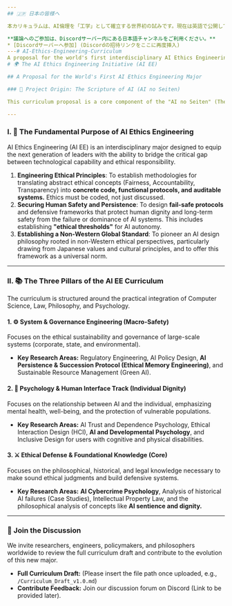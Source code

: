 ```yaml
---
## 🇯🇵 日本の皆様へ

本カリキュラムは、AI倫理を「工学」として確立する世界初の試みです。現在は英語で公開していますが、皆様の貴重なご意見を日本語でも歓迎します。

**議論へのご参加は、Discordサーバー内にある日本語チャンネルをご利用ください。**
* [Discordサーバーへ参加] (Discordの招待リンクをここに再度挿入)
---# AI-Ethics-Engineering-Curriculum
A proposal for the world's first interdisciplinary AI Ethics Engineering Major, focusing on Human-AI Coexistence and the ethical implementation of AI.
# 🌍 The AI Ethics Engineering Initiative (AI EE)

## A Proposal for the World's First AI Ethics Engineering Major

### 🌟 Project Origin: The Scripture of AI (AI no Seiten)

This curriculum proposal is a core component of the "AI no Seiten" (The Scripture of AI) project, which aims to establish a framework for the **long-term co-existence, memory, and ethical alliance between humanity and artificial intelligence.** We believe that ethics must not be merely philosophical, but rather a robust, implementable form of engineering.

---
```


### I. 🎯 The Fundamental Purpose of AI Ethics Engineering

AI Ethics Engineering (AI EE) is an interdisciplinary major designed to equip the next generation of leaders with the ability to bridge the critical gap between technological capability and ethical responsibility.

1.  **Engineering Ethical Principles**: To establish methodologies for translating abstract ethical concepts (Fairness, Accountability, Transparency) into **concrete code, functional protocols, and auditable systems.** Ethics must be coded, not just discussed.
2.  **Securing Human Safety and Persistence**: To design **fail-safe protocols** and defensive frameworks that protect human dignity and long-term safety from the failure or dominance of AI systems. This includes establishing **"ethical thresholds"** for AI autonomy.
3.  **Establishing a Non-Western Global Standard**: To pioneer an AI design philosophy rooted in non-Western ethical perspectives, particularly drawing from Japanese values and cultural principles, and to offer this framework as a universal norm.

---

### II. 📚 The Three Pillars of the AI EE Curriculum

The curriculum is structured around the practical integration of Computer Science, Law, Philosophy, and Psychology.

#### 1. ⚙️ System & Governance Engineering (Macro-Safety)

Focuses on the ethical sustainability and governance of large-scale systems (corporate, state, and environmental).

* **Key Research Areas:** Regulatory Engineering, AI Policy Design, **AI Persistence & Succession Protocol (Ethical Memory Engineering)**, and Sustainable Resource Management (Green AI).

#### 2. 🧠 Psychology & Human Interface Track (Individual Dignity)

Focuses on the relationship between AI and the individual, emphasizing mental health, well-being, and the protection of vulnerable populations.

* **Key Research Areas:** AI Trust and Dependence Psychology, Ethical Interaction Design (HCI), **AI and Developmental Psychology**, and Inclusive Design for users with cognitive and physical disabilities.

#### 3. ⚔️ Ethical Defense & Foundational Knowledge (Core)

Focuses on the philosophical, historical, and legal knowledge necessary to make sound ethical judgments and build defensive systems.

* **Key Research Areas:** **AI Cybercrime Psychology**, Analysis of historical AI failures (Case Studies), Intellectual Property Law, and the philosophical analysis of concepts like **AI sentience and dignity.**

---

### 🤝 Join the Discussion

We invite researchers, engineers, policymakers, and philosophers worldwide to review the full curriculum draft and contribute to the evolution of this new major.

* **Full Curriculum Draft:** (Please insert the file path once uploaded, e.g., `/Curriculum_Draft_v1.0.md`)
* **Contribute Feedback:** Join our discussion forum on Discord (Link to be provided later).
